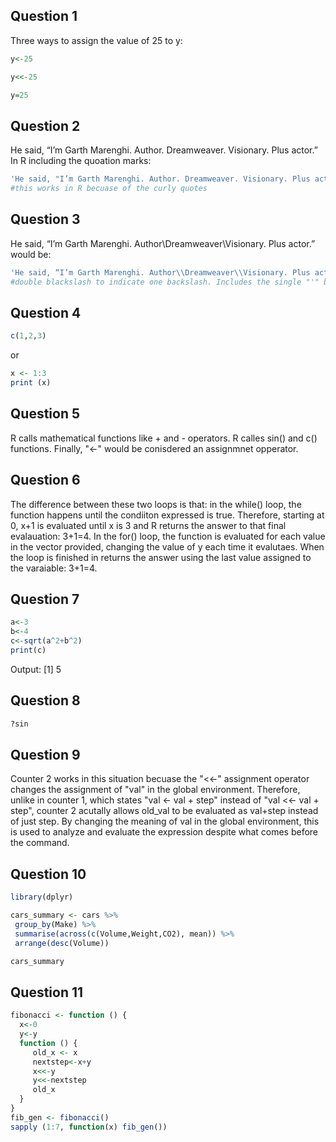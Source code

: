 ## Question 1

Three ways to assign the value of 25 to y:
```R
y<-25
```
```R
y<<-25
```
```R
y=25
```

## Question 2
He said, “I’m Garth Marenghi. Author. Dreamweaver. Visionary. Plus actor.” In R including the quoation marks: 
```R
'He said, "I’m Garth Marenghi. Author. Dreamweaver. Visionary. Plus actor."'
#this works in R becuase of the curly quotes
```
## Question 3
He said, “I’m Garth Marenghi. Author\Dreamweaver\Visionary. Plus actor.” would be:

```R
'He said, “I’m Garth Marenghi. Author\\Dreamweaver\\Visionary. Plus actor.”'
#double blackslash to indicate one backslash. Includes the single "'" becuase of the curly quotation marks
```
## Question 4
```R
c(1,2,3)
```
or 
```R
x <- 1:3
print (x)
```

## Question 5
R calls mathematical functions like + and - operators. R calles sin() and c() functions. Finally, "<-" would be conisdered an assignmnet opperator. 

## Question 6
The difference between these two loops is that:
in the while() loop, the function happens until the condiiton expressed is true. Therefore, starting at 0, x+1 is evaluated until x is 3 and R returns the answer to that final evalauation: 3+1=4.
In the for() loop, the function is evaluated for each value in the vector provided, changing the value of y each time it evalutaes. When the loop is finished in returns the answer using the last value assigned to the varaiable: 3+1=4.

## Question 7
``` R
a<-3
b<-4
c<-sqrt(a^2+b^2)
print(c)
```

Output: 
[1] 5

## Question 8
```R
?sin
```

 ## Question 9
 Counter 2 works in this situation becuase the "<<-" assignment operator changes the assignment of "val" in the global environment. Therefore, unlike in counter 1, which states "val <- val + step" instead of "val <<- val + step", counter 2 acutally allows old_val to be evaluated as val+step instead of just step. By changing the meaning of val in the global environment, this is used to analyze and evaluate the expression despite what comes before the command. 

 ## Question 10 
 ```R
library(dplyr)

cars_summary <- cars %>%
  group_by(Make) %>%
  summarise(across(c(Volume,Weight,CO2), mean)) %>%  
  arrange(desc(Volume))

cars_summary
```

## Question 11
```R
fibonacci <- function () {
  x<-0
  y<-y
  function () {
     old_x <- x
     nextstep<-x+y
     x<<-y
     y<<-nextstep
     old_x
  }
}
fib_gen <- fibonacci()
sapply (1:7, function(x) fib_gen())
```
